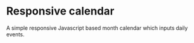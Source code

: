 Responsive calendar
===================

A simple responsive Javascript based month calendar which inputs daily events.